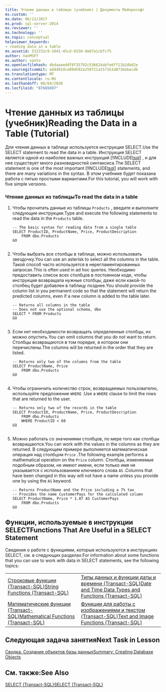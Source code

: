 ```yaml
---
title: Чтение данных в таблице (учебник) | Документы Майкрософт
ms.custom: ''
ms.date: 06/13/2017
ms.prod: sql-server-2014
ms.reviewer: ''
ms.technology: ''
ms.topic: conceptual
helpviewer_keywords:
- reading data in a table
ms.assetid: 532232c9-3d41-45cd-9150-de67a1cbfcf5
author: VanMSFT
ms.author: vanto
ms.openlocfilehash: 4bdaaeeddf8f35792c536624abfe6ff11b2dbd2e
ms.sourcegitcommit: ad4d92dce894592a259721a1571b1d8736abacdb
ms.translationtype: MT
ms.contentlocale: ru-RU
ms.lasthandoff: 08/04/2020
ms.locfileid: "87665697"
---
```

# <a name="reading-the-data-in-a-table-tutorial"></a><span data-ttu-id="046f9-102">Чтение данных из таблицы (учебник)</span><span class="sxs-lookup"><span data-stu-id="046f9-102">Reading the Data in a Table (Tutorial)</span></span>
  <span data-ttu-id="046f9-103">Для чтения данных в таблице используется инструкция SELECT.</span><span class="sxs-lookup"><span data-stu-id="046f9-103">Use the SELECT statement to read the data in a table.</span></span> <span data-ttu-id="046f9-104">Инструкция SELECT является одной из наиболее важных инструкций [!INCLUDE[tsql](../includes/tsql-md.md)] , и для нее существует много разновидностей синтаксиса.</span><span class="sxs-lookup"><span data-stu-id="046f9-104">The SELECT statement is one of the most important [!INCLUDE[tsql](../includes/tsql-md.md)] statements, and there are many variations in the syntax.</span></span> <span data-ttu-id="046f9-105">В этом учебнике будет показана работа с пятью простыми вариантами.</span><span class="sxs-lookup"><span data-stu-id="046f9-105">For this tutorial, you will work with five simple versions.</span></span>  
  
### <a name="to-read-the-data-in-a-table"></a><span data-ttu-id="046f9-106">Чтение данных из таблицы</span><span class="sxs-lookup"><span data-stu-id="046f9-106">To read the data in a table</span></span>  
  
1.  <span data-ttu-id="046f9-107">Чтобы прочитать данные из таблицы `Products` , введите и выполните следующие инструкции.</span><span class="sxs-lookup"><span data-stu-id="046f9-107">Type and execute the following statements to read the data in the `Products` table.</span></span>  
  
    ```  
    -- The basic syntax for reading data from a single table  
    SELECT ProductID, ProductName, Price, ProductDescription  
        FROM dbo.Products  
    GO  
  
    ```  
  
2.  <span data-ttu-id="046f9-108">Чтобы выбрать все столбцы в таблице, можно использовать звездочку.</span><span class="sxs-lookup"><span data-stu-id="046f9-108">You can use an asterisk to select all the columns in the table.</span></span> <span data-ttu-id="046f9-109">Такой способ часто используется в нерегламентированных запросах.</span><span class="sxs-lookup"><span data-stu-id="046f9-109">This is often used in ad hoc queries.</span></span> <span data-ttu-id="046f9-110">Необходимо предоставить список всех столбцов в постоянном коде, чтобы инструкция возвращала нужные столбцы, даже если какой-то столбец будет добавлен в таблицу позднее.</span><span class="sxs-lookup"><span data-stu-id="046f9-110">You should provide the column list in you permanent code so that the statement will return the predicted columns, even if a new column is added to the table later.</span></span>  
  
    ```  
    -- Returns all columns in the table  
    -- Does not use the optional schema, dbo  
    SELECT * FROM Products  
    GO  
  
    ```  
  
3.  <span data-ttu-id="046f9-111">Если нет необходимости возвращать определенные столбцы, их можно опустить.</span><span class="sxs-lookup"><span data-stu-id="046f9-111">You can omit columns that you do not want to return.</span></span> <span data-ttu-id="046f9-112">Столбцы возвращаются в том порядке, в котором они перечислены.</span><span class="sxs-lookup"><span data-stu-id="046f9-112">The columns will be returned in the order that they are listed.</span></span>  
  
    ```  
    -- Returns only two of the columns from the table  
    SELECT ProductName, Price  
        FROM dbo.Products  
    GO  
  
    ```  
  
4.  <span data-ttu-id="046f9-113">Чтобы ограничить количество строк, возвращаемых пользователю, используйте предложение `WHERE` .</span><span class="sxs-lookup"><span data-stu-id="046f9-113">Use a `WHERE` clause to limit the rows that are returned to the user.</span></span>  
  
    ```  
    -- Returns only two of the records in the table  
    SELECT ProductID, ProductName, Price, ProductDescription  
        FROM dbo.Products  
        WHERE ProductID < 60  
    GO  
  
    ```  
  
5.  <span data-ttu-id="046f9-114">Можно работать со значениями столбцов, по мере того как столбцы возвращаются.</span><span class="sxs-lookup"><span data-stu-id="046f9-114">You can work with the values in the columns as they are returned.</span></span> <span data-ttu-id="046f9-115">В следующем примере выполняется математическая операция над столбцом `Price` .</span><span class="sxs-lookup"><span data-stu-id="046f9-115">The following example performs a mathematical operation on the `Price` column.</span></span> <span data-ttu-id="046f9-116">Столбцы, изменяемые подобным образом, не имеют имени, если только имя не указывается с использованием ключевого слова `AS` .</span><span class="sxs-lookup"><span data-stu-id="046f9-116">Columns that have been changed in this way will not have a name unless you provide one by using the `AS` keyword.</span></span>  
  
    ```  
    -- Returns ProductName and the Price including a 7% tax  
    -- Provides the name CustomerPays for the calculated column  
    SELECT ProductName, Price * 1.07 AS CustomerPays  
        FROM dbo.Products  
    GO  
    ```  
  
## <a name="functions-that-are-useful-in-a-select-statement"></a><span data-ttu-id="046f9-117">Функции, используемые в инструкции SELECT</span><span class="sxs-lookup"><span data-stu-id="046f9-117">Functions That Are Useful in a SELECT Statement</span></span>  
 <span data-ttu-id="046f9-118">Сведения о работе с функциями, которые используются в инструкциях SELECT, см. в следующих разделах:</span><span class="sxs-lookup"><span data-stu-id="046f9-118">For information about some functions that you can use to work with data in SELECT statements, see the following topics:</span></span>  
  
|||  
|-|-|  
|[<span data-ttu-id="046f9-119">Строковые функции (Transact-SQL)</span><span class="sxs-lookup"><span data-stu-id="046f9-119">String Functions &#40;Transact-SQL&#41;</span></span>](/sql/t-sql/functions/string-functions-transact-sql)|[<span data-ttu-id="046f9-120">Типы данных и функции даты и времени (Transact-SQL)</span><span class="sxs-lookup"><span data-stu-id="046f9-120">Date and Time Data Types and Functions &#40;Transact-SQL&#41;</span></span>](/sql/t-sql/functions/date-and-time-data-types-and-functions-transact-sql)|  
|[<span data-ttu-id="046f9-121">Математические функции (Transact-SQL)</span><span class="sxs-lookup"><span data-stu-id="046f9-121">Mathematical Functions &#40;Transact-SQL&#41;</span></span>](/sql/t-sql/functions/mathematical-functions-transact-sql)|[<span data-ttu-id="046f9-122">Функции для работы с изображениями и текстом (Transact-SQL)</span><span class="sxs-lookup"><span data-stu-id="046f9-122">Text and Image Functions &#40;Transact-SQL&#41;</span></span>](/sql/t-sql/functions/text-and-image-functions-textptr-transact-sql)|  
  
## <a name="next-task-in-lesson"></a><span data-ttu-id="046f9-123">Следующая задача занятия</span><span class="sxs-lookup"><span data-stu-id="046f9-123">Next Task in Lesson</span></span>  
 [<span data-ttu-id="046f9-124">Сводка. Создание объектов базы данных</span><span class="sxs-lookup"><span data-stu-id="046f9-124">Summary: Creating Database Objects</span></span>](lesson-1-5-summary-creating-database-objects.md)  
  
## <a name="see-also"></a><span data-ttu-id="046f9-125">См. также:</span><span class="sxs-lookup"><span data-stu-id="046f9-125">See Also</span></span>  
 [<span data-ttu-id="046f9-126">SELECT (Transact-SQL)</span><span class="sxs-lookup"><span data-stu-id="046f9-126">SELECT &#40;Transact-SQL&#41;</span></span>](/sql/t-sql/queries/select-transact-sql)  
  
  
